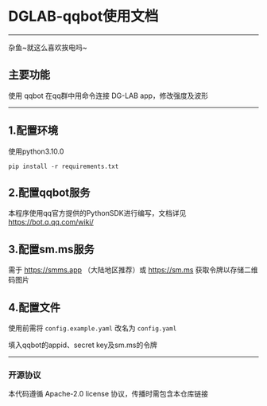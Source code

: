 # DGLAB-qqbot使用文档

---

杂鱼~就这么喜欢挨电吗~

## 主要功能

使用 qqbot 在qq群中用命令连接 DG-LAB app，修改强度及波形

---

## 1.配置环境

使用python3.10.0
~~~ 
pip install -r requirements.txt 
~~~

## 2.配置qqbot服务

本程序使用qq官方提供的PythonSDK进行编写，文档详见 https://bot.q.qq.com/wiki/

## 3.配置sm.ms服务

需于 https://smms.app （大陆地区推荐）或 https://sm.ms 获取令牌以存储二维码图片

## 4.配置文件

使用前需将 `config.example.yaml` 改名为 `config.yaml`

填入qqbot的appid、secret key及sm.ms的令牌

---

### 开源协议

本代码遵循 Apache-2.0 license 协议，传播时需包含本仓库链接